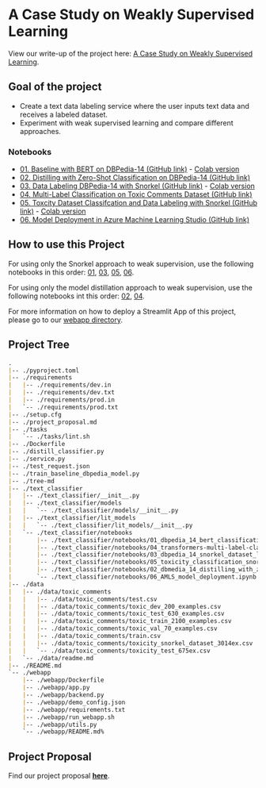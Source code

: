 # A Case Study on Weakly Supervised Learning

View our write-up of the project here: [A Case Study on Weakly Supervised Learning](https://docs.google.com/document/d/1oRHR_fUFEEYFOyHkR0sqv50XQFplEhcQhY0QrMw4z7s/edit?usp=sharing).

## Goal of the project

- Create a text data labeling service where the user inputs text data and receives a labeled dataset.
- Experiment with weak supervised learning and compare different approaches.

### Notebooks

* [01. Baseline with BERT on DBPedia-14 (GitHub link)](https://github.com/JayThibs/Weak-Supervised-Learning-Case-Study/blob/main/text_classifier/notebooks/01_dbpedia_14_bert_classification_exploration.ipynb) - [Colab version](https://colab.research.google.com/github/JayThibs/Weak-Supervised-Learning-Case-Study/blob/main/text_classifier/notebooks/01_dbpedia_14_bert_classification_exploration.ipynb)
* [02. Distilling with Zero-Shot Classification on DBPedia-14 (GitHub link)](https://github.com/JayThibs/Weak-Supervised-Learning-Case-Study/blob/main/text_classifier/notebooks/02_dbmedia_14_distilling_with_zero_shot_classification.ipynb)
* [03. Data Labeling DBPedia-14 with Snorkel (GitHub link)](https://github.com/JayThibs/Weak-Supervised-Learning-Case-Study/blob/main/text_classifier/notebooks/03_dbpedia_14_snorkel_dataset_labeling.ipynb) - [Colab version](https://colab.research.google.com/github/JayThibs/Weak-Supervised-Learning-Case-Study/blob/main/text_classifier/notebooks/03_dbpedia_14_snorkel_dataset_labeling.ipynb)
* [04. Multi-Label Classification on Toxic Comments Dataset (GitHub link)](https://github.com/JayThibs/Weak-Supervised-Learning-Case-Study/blob/main/text_classifier/notebooks/04_transformers-multi-label-classification-toxicity.ipynb)
* [05. Toxcity Dataset Classifcation and Data Labeling with Snorkel (GitHub link)](https://github.com/JayThibs/Weak-Supervised-Learning-Case-Study/blob/main/text_classifier/notebooks/05_toxicity_classification_snorkel_dataset.ipynb) - [Colab version](https://colab.research.google.com/github/JayThibs/Weak-Supervised-Learning-Case-Study/blob/main/text_classifier/notebooks/05_toxicity_classification_snorkel_dataset.ipynb)
* [06. Model Deployment in Azure Machine Learning Studio (GitHub link)](https://github.com/JayThibs/Weak-Supervised-Learning-Case-Study/blob/main/text_classifier/notebooks/06_AMLS_model_deployment.ipynb)

## How to use this Project

For using only the Snorkel approach to weak supervision, use the following notebooks in this order: [01](https://colab.research.google.com/github/JayThibs/Weak-Supervised-Learning-Case-Study/blob/main/text_classifier/notebooks/01_dbpedia_14_bert_classification_exploration.ipynb), [03](https://colab.research.google.com/github/JayThibs/Weak-Supervised-Learning-Case-Study/blob/main/text_classifier/notebooks/03_dbpedia_14_snorkel_dataset_labeling.ipynb), [05](https://colab.research.google.com/github/JayThibs/Weak-Supervised-Learning-Case-Study/blob/main/text_classifier/notebooks/05_toxicity_classification_snorkel_dataset.ipynb), [06](https://github.com/JayThibs/Weak-Supervised-Learning-Case-Study/blob/main/text_classifier/notebooks/06_AMLS_model_deployment.ipynb). 

For using only the model distillation approach to weak supervision, use the following notebooks int this order: [02](https://github.com/JayThibs/Weak-Supervised-Learning-Case-Study/blob/main/text_classifier/notebooks/02_dbmedia_14_distilling_with_zero_shot_classification.ipynb), [04](https://github.com/JayThibs/Weak-Supervised-Learning-Case-Study/blob/main/text_classifier/notebooks/04_transformers-multi-label-classification-toxicity.ipynb).

For more information on how to deploy a Streamlit App of this project, please go to our [webapp directory](https://github.com/JayThibs/Weak-Supervised-Learning-Case-Study/tree/main/webapp).

## Project Tree

```md
.
|-- ./pyproject.toml
|-- ./requirements
|   |-- ./requirements/dev.in
|   |-- ./requirements/dev.txt
|   |-- ./requirements/prod.in
|   `-- ./requirements/prod.txt
|-- ./setup.cfg
|-- ./project_proposal.md
|-- ./tasks
|   `-- ./tasks/lint.sh
|-- ./Dockerfile
|-- ./distill_classifier.py
|-- ./service.py
|-- ./test_request.json
|-- ./train_baseline_dbpedia_model.py
|-- ./tree-md
|-- ./text_classifier
|   |-- ./text_classifier/__init__.py
|   |-- ./text_classifier/models
|   |   `-- ./text_classifier/models/__init__.py
|   |-- ./text_classifier/lit_models
|   |   `-- ./text_classifier/lit_models/__init__.py
|   `-- ./text_classifier/notebooks
|       |-- ./text_classifier/notebooks/01_dbpedia_14_bert_classification_exploration.ipynb
|       |-- ./text_classifier/notebooks/04_transformers-multi-label-classification-toxicity.ipynb
|       |-- ./text_classifier/notebooks/03_dbpedia_14_snorkel_dataset_labeling.ipynb
|       |-- ./text_classifier/notebooks/05_toxicity_classification_snorkel_dataset.ipynb
|       |-- ./text_classifier/notebooks/02_dbmedia_14_distilling_with_zero_shot_classification.ipynb
|       `-- ./text_classifier/notebooks/06_AMLS_model_deployment.ipynb
|-- ./data
|   |-- ./data/toxic_comments
|   |   |-- ./data/toxic_comments/test.csv
|   |   |-- ./data/toxic_comments/toxic_dev_200_examples.csv
|   |   |-- ./data/toxic_comments/toxic_test_630_examples.csv
|   |   |-- ./data/toxic_comments/toxic_train_2100_examples.csv
|   |   |-- ./data/toxic_comments/toxic_val_70_examples.csv
|   |   |-- ./data/toxic_comments/train.csv
|   |   |-- ./data/toxic_comments/toxicity_snorkel_dataset_3014ex.csv
|   |   `-- ./data/toxic_comments/toxicity_test_675ex.csv
|   `-- ./data/readme.md
|-- ./README.md
`-- ./webapp
    |-- ./webapp/Dockerfile
    |-- ./webapp/app.py
    |-- ./webapp/backend.py
    |-- ./webapp/demo_config.json
    |-- ./webapp/requirements.txt
    |-- ./webapp/run_webapp.sh
    |-- ./webapp/utils.py
    `-- ./webapp/README.md%
```

## Project Proposal

Find our project proposal **[here](https://github.com/JayThibs/Weak-Supervised-Learning-Case-Study/blob/main/project_proposal.md)**.
